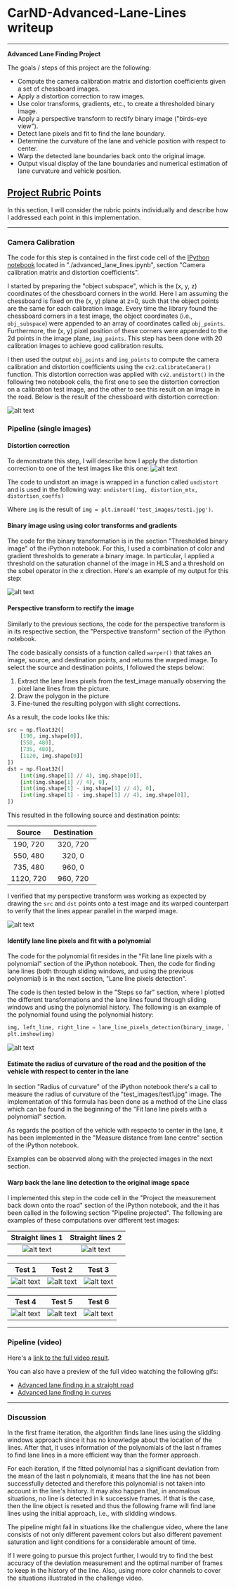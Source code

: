 # CarND-Advanced-Lane-Lines writeup

---

**Advanced Lane Finding Project**

The goals / steps of this project are the following:

* Compute the camera calibration matrix and distortion coefficients given a set of chessboard images.
* Apply a distortion correction to raw images.
* Use color transforms, gradients, etc., to create a thresholded binary image.
* Apply a perspective transform to rectify binary image ("birds-eye view").
* Detect lane pixels and fit to find the lane boundary.
* Determine the curvature of the lane and vehicle position with respect to center.
* Warp the detected lane boundaries back onto the original image.
* Output visual display of the lane boundaries and numerical estimation of lane curvature and vehicle position.

[//]: # (Image References)

[calibration_image_1]: ./output_images/undistorted_chessboard.jpg
[calibration_image_2]: ./output_images/undistorted_road_image.jpg
[thresholded_image]: ./output_images/thresholded_image.jpg
[warped_image]: ./output_images/warped_image.jpg
[polyfit]: ./output_images/polyfit.jpg
[projected_radius_and_position_test1]: ./output_images/straight_lines1.jpg
[projected_radius_and_position_test2]: ./output_images/straight_lines2.jpg
[projected_radius_and_position_test3]: ./output_images/test1.jpg
[projected_radius_and_position_test4]: ./output_images/test2.jpg
[projected_radius_and_position_test5]: ./output_images/test3.jpg
[projected_radius_and_position_test6]: ./output_images/test4.jpg
[projected_radius_and_position_test7]: ./output_images/test5.jpg
[projected_radius_and_position_test8]: ./output_images/test6.jpg
[video1]: ./test_videos/project_video.mp4 "Video"
[project_video_straight]: ./test_videos/project_video_straight.gif
[project_video_curve]: ./test_videos/project_video_curve.gif

## [Project Rubric](https://review.udacity.com/#!/rubrics/571/view) Points

In this section, I will consider the rubric points individually and describe how I addressed each point in this implementation.  

---

### Camera Calibration

The code for this step is contained in the first code cell of the [IPython notebook](advanced_lane_lines.ipynb) located in "./advanced_lane_lines.ipynb", section "Camera calibration matrix and distortion coefficients".  

I started by preparing the "object subspace", which is the (x, y, z) coordinates of the chessboard corners in the world. Here I am assuming the chessboard is fixed on the (x, y) plane at z=0, such that the object points are the same for each calibration image. Every time the library found the chessboard corners in a test image, the object coordinates (i.e., `obj_subspace`) were appended to an array of coordinates called `obj_points`. Furthermore, the (x, y) pixel position of these corners were appended to the 2d points in the image plane, `img_points`. This step has been done with 20 calibration images to achieve good calibration results.

I then used the output `obj_points` and `img_points` to compute the camera calibration and distortion coefficients using the `cv2.calibrateCamera()` function.  This distortion correction was applied with `cv2.undistort()` in the following two notebook cells, the first one to see the distortion correction on a calibration test image, and the other to see this result on an image in the road. Below is the result of the chessboard with distortion correction: 

![alt text][calibration_image_1]

### Pipeline (single images)

#### Distortion correction

To demonstrate this step, I will describe how I apply the distortion correction to one of the test images like this one:
![alt text][calibration_image_2]

The code to undistort an image is wrapped in a function called `undistort` and is used in the following way: 
`undistort(img, distortion_mtx, distortion_coeffs)`

Where `img` is the result of `img = plt.imread('test_images/test1.jpg')`.

#### Binary image using using color transforms and gradients

The code for the binary transformation is in the section "Thresholded binary image" of the iPython notebook. For this, I used a combination of color and gradient thresholds to generate a binary image. In particular, I applied a threshold on the saturation channel of the image in HLS and a threshold on the sobel operator in the x direction.  Here's an example of my output for this step:

![alt text][thresholded_image]

#### Perspective transform to rectify the image

Similarly to the previous sections, the code for the perspective transform is in its respective section, the "Perspective transform" section of the iPython notebook. 

The code basically consists of a function called `warper()` that takes an image, source, and destination points, and returns the warped image. To select the source and destination points, I followed the steps below:
1) Extract the lane lines pixels from the test_image manually observing the pixel lane lines from the picture.
2) Draw the polygon in the picture
2) Fine-tuned the resulting polygon with slight corrections. 

As a result, the code looks like this:

```python
src = np.float32([
    [190, img.shape[0]],
    [550, 480],
    [735, 480],
    [1120, img.shape[0]]
])
dst = np.float32([
    [int(img.shape[1] // 4), img.shape[0]],
    [int(img.shape[1] // 4), 0],
    [int(img.shape[1] - img.shape[1] // 4), 0],
    [int(img.shape[1] - img.shape[1] // 4), img.shape[0]],
])
```

This resulted in the following source and destination points:

| Source        | Destination   | 
|:-------------:|:-------------:| 
| 190, 720      | 320, 720      | 
| 550, 480      | 320, 0        |
| 735, 480      | 960, 0        |
| 1120, 720     | 960, 720      |

I verified that my perspective transform was working as expected by drawing the `src` and `dst` points onto a test image and its warped counterpart to verify that the lines appear parallel in the warped image.

![alt text][warped_image]

#### Identify lane line pixels and fit with a polynomial

The code for the polynomial fit resides in the "Fit lane line pixels with a polynomial" section of the iPython notebook. Then, the code for finding lane lines (both through sliding windows, and using the previous polynomial) is in the next section, "Lane line pixels detection".

The code is then tested below in the "Steps so far" section, where I plotted the different transformations and the lane lines found through sliding windows and using the polynomial history. The following is an example of the polynomial found using the polynomial history:

```python
img, left_line, right_line = lane_line_pixels_detection(binary_image, left_line, right_line, display_poly=True)
plt.imshow(img)
```

![alt text][polyfit]

#### Estimate the radius of curvature of the road and the position of the vehicle with respect to center in the lane

In section "Radius of curvature" of the iPython notebook there's a call to measure the radius of curvature of the "test_images/test1.jpg" image. The implementation of this formula has been done as a method of the Line class which can be found in the beginning of the "Fit lane line pixels with a polynomial" section.

As regards the position of the vehicle with respecto to center in the lane, it has been implemented in the "Measure distance from lane centre" section of the iPython notebook.

Examples can be observed along with the projected images in the next section.

#### Warp back the lane line detection to the original image space

I implemented this step in the code cell in the "Project the measurement back down onto the road" section of the iPython notebook, and the it has been called in the following section "Pipeline projected". The following are examples of these computations over different test images:

Straight lines 1           |  Straight lines 2
:-------------------------:|:-------------------------:
![alt text][projected_radius_and_position_test1]  |  ![alt text][projected_radius_and_position_test2]


Test 1           |  Test 2           |   Test 3          
:-------------------------:|:-------------------------:|:-------------------------:
![alt text][projected_radius_and_position_test3]  |  ![alt text][projected_radius_and_position_test4]  |  ![alt text][projected_radius_and_position_test5]


Test 4           |  Test 5           |   Test 6          
:-------------------------:|:-------------------------:|:-------------------------:
![alt text][projected_radius_and_position_test6]  |  ![alt text][projected_radius_and_position_test7]  |  ![alt text][projected_radius_and_position_test8]

---

### Pipeline (video)

Here's a [link to the full video result][video1]. 

You can also have a preview of the full video watching the following gifs:
- [Advanced lane finding in a straight road][project_video_straight]
- [Advanced lane finding in curves][project_video_curve]
---

### Discussion

In the first frame iteration, the algorithm finds lane lines using the slidding windows approach since it has no knowledge about the location of the lines. After that, it uses information of the polynomials of the last n frames to find lane lines in a more efficient way than the former approach. 

For each iteration, if the fitted polynomial has a significant deviation from the mean of the last n polynomials, it means that the line has not been successfully detected and therefore this polynomial is not taken into account in the line's history. It may also happen that, in anomalous situations, no line is detected in k successive frames. If that is the case, then the line object is reseted and thus the following frame will find lane lines using the initial approach, i.e., with slidding windows.

The pipeline might fail in situations like the challengue video, where the lane consists of not only different pavement colors but also different pavement saturation and light conditions for a considerable amount of time. 

If I were going to pursue this project further, I would try to find the best accuracy of the deviation measurement and the optimal number of frames to keep in the history of the line. Also, using more color channels to cover the situations illustrated in the challenge video.